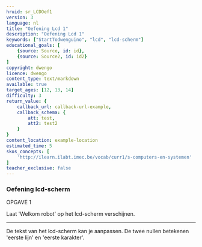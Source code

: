 ```yaml
---
hruid: sr_LCDOef1
version: 3
language: nl
title: "Oefening Lcd 1"
description: "Oefening Lcd 1"
keywords: ["StartTodwenguino", "lcd", "lcd-scherm"]
educational_goals: [
    {source: Source, id: id}, 
    {source: Source2, id: id2}
]
copyright: dwengo
licence: dwengo
content_type: text/markdown
available: true
target_ages: [12, 13, 14]
difficulty: 3
return_value: {
    callback_url: callback-url-example,
    callback_schema: {
        att: test,
        att2: test2
    }
}
content_location: example-location
estimated_time: 5
skos_concepts: [
    'http://ilearn.ilabt.imec.be/vocab/curr1/s-computers-en-systemen'
]
teacher_exclusive: false
---
```


### Oefening lcd-scherm

OPGAVE 1

Laat 'Welkom robot' op het lcd-scherm verschijnen.  

---

De tekst van het lcd-scherm kan je aanpassen. De twee nullen betekenen 'eerste lijn' en 'eerste karakter'.